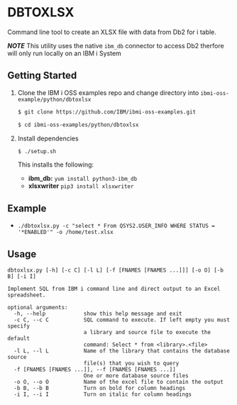 
# DBTOXLSX

Command line tool to create an XLSX file with data from Db2 for i table.

***NOTE*** This utility uses the native `ibm_db` connector to access Db2 therfore will only run locally on an IBM i System

## Getting Started

1) Clone the IBM i OSS examples repo and change directory into `ibmi-oss-example/python/dbtoxlsx`

    ```bash
    $ git clone https://github.com/IBM/ibmi-oss-examples.git

    $ cd ibmi-oss-examples/python/dbtoxlsx
    ```

2) Install dependencies

    ```bash
    $ ./setup.sh
    ```
    This installs the following:

    - **ibm_db:** `yum install python3-ibm_db`
    - **xlsxwriter** `pip3 install xlsxwriter`

## Example

- `./dbtoxlsx.py -c "select * From QSYS2.USER_INFO WHERE STATUS = '*ENABLED'" -o /home/test.xlsx`

## Usage
```
dbtoxlsx.py [-h] [-c C] [-l L] [-f [FNAMES [FNAMES ...]]] [-o O] [-b B] [-i I]

Implement SQL from IBM i command line and direct output to an Excel
spreadsheet.

optional arguments:
  -h, --help            show this help message and exit
  -c C, --c C           SQL command to execute. If left empty you must specify
                        a library and source file to execute the default
                        command: Select * from <library>.<file>
  -l L, --l L           Name of the library that contains the database source
                        file(s) that you wish to query
  -f [FNAMES [FNAMES ...]], --f [FNAMES [FNAMES ...]]
                        One or more database source files
  -o O, --o O           Name of the excel file to contain the output
  -b B, --b B           Turn on bold for column headings
  -i I, --i I           Turn on italic for column headings
```
